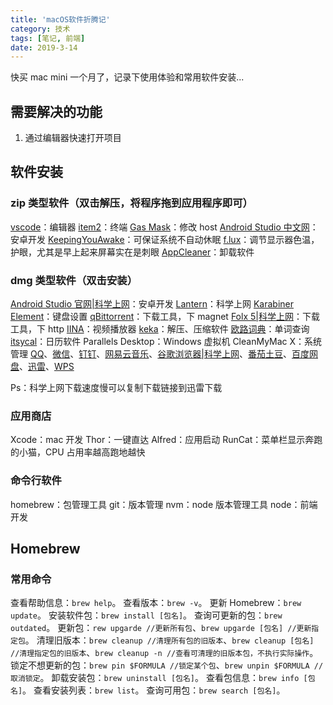 ```yaml
---
title: 'macOS软件折腾记'
category: 技术
tags: [笔记, 前端]
date: 2019-3-14
---
```


快买 mac mini 一个月了，记录下使用体验和常用软件安装...

<!-- more -->

## 需要解决的功能

1. 通过编辑器快速打开项目

## 软件安装

### zip 类型软件（双击解压，将程序拖到应用程序即可）

[vscode](https://code.visualstudio.com/)：编辑器
[item2](https://www.iterm2.com/)：终端
[Gas Mask](https://github.com/2ndalpha/gasmask)：修改 host
[Android Studio 中文网](http://www.android-studio.org/)：安卓开发
[KeepingYouAwake](https://github.com/newmarcel/KeepingYouAwake)：可保证系统不自动休眠
[f.lux](https://justgetflux.com/)：调节显示器色温，护眼，尤其是早上起来屏幕实在是刺眼
[AppCleaner](http://freemacsoft.net/appcleaner/)：卸载软件

### dmg 类型软件（双击安装）

[Android Studio 官网|科学上网](https://developer.android.google.cn/studio/)：安卓开发
[Lantern](https://github.com/getlantern/download/wiki)：科学上网
[Karabiner Element](https://pqrs.org/osx/karabiner/index.html)：键盘设置
[qBittorrent](https://www.qbittorrent.org/)：下载工具，下 magnet
[Folx 5|科学上网](https://mac.eltima.com/download-manager.html)：下载工具，下 http
[IINA](https://iina.io/)：视频播放器
[keka](https://www.keka.io/en/)：解压、压缩软件
[欧路词典](https://www.eudic.net/v4/en/app/eudic)：单词查询
[itsycal](https://www.mowglii.com/itsycal/)：日历软件
Parallels Desktop：Windows 虚拟机
CleanMyMac X：系统管理
[QQ](https://im.qq.com/download/)、[微信](https://mac.weixin.qq.com/?t=mac&lang=zh_CN)、[钉钉](https://tms.dingtalk.com/markets/dingtalk/download?spm=a3140.8196062.###31602.8.65f85c3d5uaOTy&source=1001&lwfrom=2017120202091367000000111)、[网易云音乐](https://music.163.com/##/download)、[谷歌浏览器|科学上网](https://www.google.cn/intl/zh-CN/chrome/)、[番茄土豆](https://mac.pomotodo.com/)、[百度网盘](https://pan.baidu.com/download##pan)、[迅雷](https://www.xunlei.com/)、[WPS](http://mac.wps.cn/)

Ps：科学上网下载速度慢可以复制下载链接到迅雷下载

### 应用商店

Xcode：mac 开发
Thor：一键直达
Alfred：应用启动
RunCat：菜单栏显示奔跑的小猫，CPU 占用率越高跑地越快

### 命令行软件

homebrew：包管理工具
git：版本管理
nvm：node 版本管理工具
node：前端开发

## Homebrew

### 常用命令

查看帮助信息：`brew help`。
查看版本：`brew -v`。
更新 Homebrew：`brew update`。
安装软件包：`brew install [包名]`。
查询可更新的包：`brew outdated`。
更新包：`rew upgarde //更新所有包`、`brew upgarde [包名] //更新指定包`。
清理旧版本：`brew cleanup //清理所有包的旧版本`、`brew cleanup [包名] //清理指定包的旧版本`、`brew cleanup -n //查看可清理的旧版本包，不执行实际操作`。
锁定不想更新的包：`brew pin $FORMULA //锁定某个包`、`brew unpin $FORMULA //取消锁定`。
卸载安装包：`brew uninstall [包名]`。
查看包信息：`brew info [包名]`。
查看安装列表：`brew list`。
查询可用包：`brew search [包名]`。

